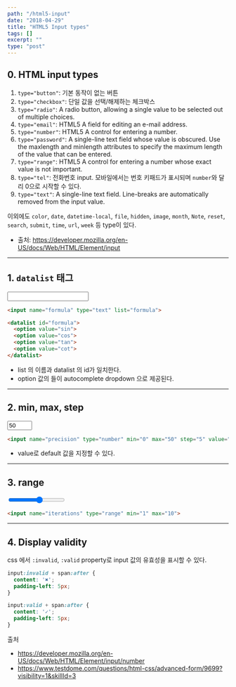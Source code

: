 ```yaml
---
path: "/html5-input"
date: "2018-04-29"
title: "HTML5 Input types"
tags: []
excerpt: ""
type: "post"
---
```


## 0. HTML input types

1. `type="button"`: 기본 동작이 없는 버튼
1. `type="checkbox"`: 단일 값을 선택/해제하는 체크박스
1. `type="radio"`: A radio button, allowing a single value to be selected out of multiple choices.
1. `type="email"`: HTML5 A field for editing an e-mail address.
1. `type="number"`: HTML5 A control for entering a number.
1. `type="password"`: A single-line text field whose value is obscured. Use the maxlength and minlength attributes to specify the maximum length of the value that can be entered.
1. `type="range"`: HTML5 A control for entering a number whose exact value is not important.
1. `type="tel"`: 전화번호 input. 모바일에서는 번호 키패드가 표시되며 `number`와 달리 0으로 시작할 수 있다.
1. `type="text"`: A single-line text field. Line-breaks are automatically removed from the input value.

이외에도 `color`, `date`, `datetime-local`, `file`, `hidden`, `image`, `month`, `Note`, `reset`, `search`, `submit`, `time`, `url`, `week` 등 type이 있다.

- 출처: https://developer.mozilla.org/en-US/docs/Web/HTML/Element/input

---

## 1. `datalist` 태그

<form>
  <input name="formula" type="text" list="formula">

  <datalist id="formula">
    <option value="sin">
    <option value="cos">
    <option value="tan">
    <option value="cot">
  </datalist>
</form>

```html
<input name="formula" type="text" list="formula">

<datalist id="formula">
  <option value="sin">
  <option value="cos">
  <option value="tan">
  <option value="cot">
</datalist>
```

- list 의 이름과 datalist 의 id가 일치한다.
- option 값의 들이 autocomplete dropdown 으로 제공된다.

---

## 2. min, max, step

<form>
  <input name="precision" type="number" min="0" max="50" step="5" value="50">
</form>

```html
<input name="precision" type="number" min="0" max="50" step="5" value="50">
```

- value로 default 값을 지정할 수 있다.

---

## 3. range

<form>
  <input name="iterations" type="range" min="1" max="10">
</form>

```html
<input name="iterations" type="range" min="1" max="10">
```

---

## 4. Display validity

css 에서 `:invalid`, `:valid` property로 input 값의 유효성을 표시할 수 있다.

```css
input:invalid + span:after {
  content: '✖';
  padding-left: 5px;
}

input:valid + span:after {
  content: '✓';
  padding-left: 5px;
}
```

출처
- https://developer.mozilla.org/en-US/docs/Web/HTML/Element/input/number
- https://www.testdome.com/questions/html-css/advanced-form/9699?visibility=1&skillId=3